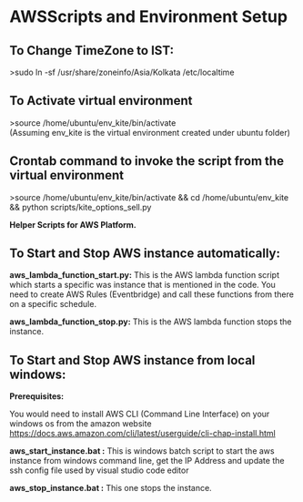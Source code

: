 # AWSScripts and Environment Setup

<h2>To Change TimeZone to IST:</h2>
>sudo ln -sf /usr/share/zoneinfo/Asia/Kolkata /etc/localtime

<h2>To Activate virtual environment</h2>
>source /home/ubuntu/env_kite/bin/activate
<br>
(Assuming env_kite is the virtual environment created under ubuntu folder)

<h2>Crontab command to invoke the script from the virtual environment</h2>
>source /home/ubuntu/env_kite/bin/activate && cd /home/ubuntu/env_kite && python scripts/kite_options_sell.py


**Helper Scripts for AWS Platform.**

<h2>To Start and Stop AWS instance automatically:</h2>

<b>aws_lambda_function_start.py:</b> 
  This is the AWS lambda function script which starts a specific was instance that is mentioned in the code. You need to create AWS Rules (Eventbridge) and call these functions from there on a specific schedule.

<b>aws_lambda_function_stop.py:</b> 
  This is the AWS lambda function stops the instance. 

<h2>To Start and Stop AWS instance from local windows:</h2>

<b>Prerequisites:</b>

You would need to install AWS CLI (Command Line Interface) on your windows os from the amazon website https://docs.aws.amazon.com/cli/latest/userguide/cli-chap-install.html

<b>aws_start_instance.bat :</b>
  This is windows batch script to start the aws instance from windows command line, get the IP Address and update the ssh config file used by visual studio code editor 

<b>aws_stop_instance.bat :</b> 
  This one stops the instance.
